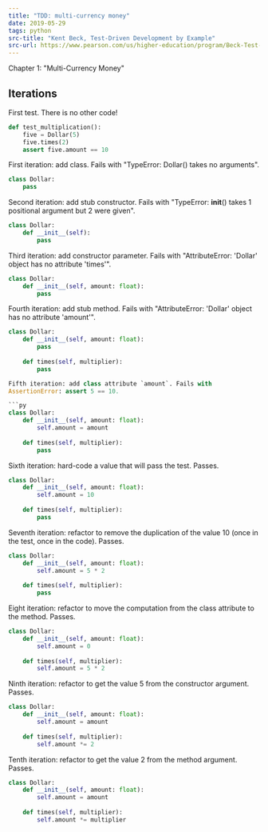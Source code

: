 ```yaml
---
title: "TDD: multi-currency money"
date: 2019-05-29
tags: python
src-title: "Kent Beck, Test-Driven Development by Example"
src-url: https://www.pearson.com/us/higher-education/program/Beck-Test-Driven-Development-By-Example/PGM206172.html
---
```


Chapter 1: "Multi-Currency Money"


## Iterations

First test. There is no other code!

```py
def test_multiplication():
    five = Dollar(5)
    five.times(2)
    assert five.amount == 10
```

First iteration: add class. Fails with "TypeError: Dollar() takes no
arguments".

```py
class Dollar:
    pass
```

Second iteration: add stub constructor. Fails with "TypeError:
__init__() takes 1 positional argument but 2 were given".

```py
class Dollar:
    def __init__(self):
        pass
```

Third iteration: add constructor parameter. Fails with
"AttributeError: 'Dollar' object has no attribute 'times'".

```py
class Dollar:
    def __init__(self, amount: float):
        pass
```

Fourth iteration: add stub method. Fails with "AttributeError:
'Dollar' object has no attribute 'amount'".

```py
class Dollar:
    def __init__(self, amount: float):
        pass
    
    def times(self, multiplier):
        pass

Fifth iteration: add class attribute `amount`. Fails with
AssertionError: assert 5 == 10.

```py
class Dollar:
    def __init__(self, amount: float):
        self.amount = amount
    
    def times(self, multiplier):
        pass
```

Sixth iteration: hard-code a value that will pass the test.
Passes.

```py
class Dollar:
    def __init__(self, amount: float):
        self.amount = 10
    
    def times(self, multiplier):
        pass
```

Seventh iteration: refactor to remove the duplication of the value 10
(once in the test, once in the code). Passes.

```py
class Dollar:
    def __init__(self, amount: float):
        self.amount = 5 * 2
    
    def times(self, multiplier):
        pass
```

Eight iteration: refactor to move the computation from the class
attribute to the method. Passes.

```py
class Dollar:
    def __init__(self, amount: float):
        self.amount = 0
    
    def times(self, multiplier):
        self.amount = 5 * 2
```

Ninth iteration: refactor to get the value 5 from the constructor
argument. Passes.

```py
class Dollar:
    def __init__(self, amount: float):
        self.amount = amount
    
    def times(self, multiplier):
        self.amount *= 2
```

Tenth iteration: refactor to get the value 2 from the method
argument. Passes.

```py
class Dollar:
    def __init__(self, amount: float):
        self.amount = amount
    
    def times(self, multiplier):
        self.amount *= multiplier
```
